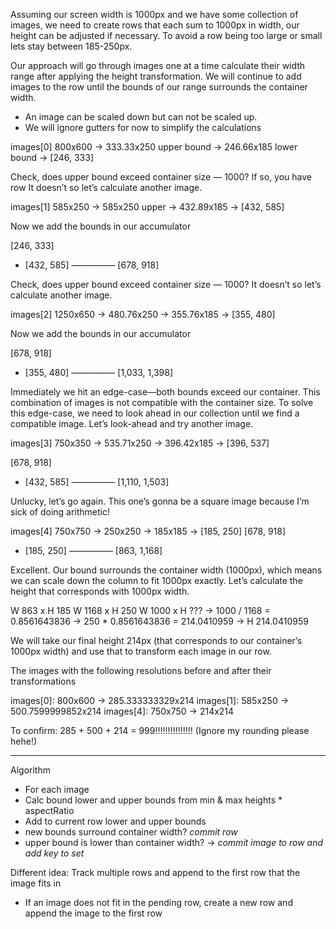 Assuming our screen width is 1000px and we have some collection of images, we need to create rows that each sum to 1000px in width, our height can be adjusted if necessary. To avoid a row being too large or small lets stay between 185-250px.

Our approach will go through images one at a time calculate their width range after applying the height transformation. We will continue to add images to the row until the bounds of our range surrounds the container width.

- An image can be scaled down but can not be scaled up.
- We will ignore gutters for now to simplify the calculations

images[0]
800x600 -> 333.33x250 upper bound
-> 246.66x185 lower bound
-> [246, 333]

Check, does upper bound exceed container size — 1000? If so, you have row
It doesn’t so let’s calculate another image.

images[1]
585x250 -> 585x250 upper
-> 432.89x185
-> [432, 585]

Now we add the bounds in our accumulator

[246, 333]

- [432, 585]
  —————
  [678, 918]

Check, does upper bound exceed container size — 1000?
It doesn’t so let’s calculate another image.

images[2]
1250x650 -> 480.76x250
-> 355.76x185
-> [355, 480]

Now we add the bounds in our accumulator

[678, 918]

- [355, 480]
  —————
  [1,033, 1,398]

Immediately we hit an edge-case—both bounds exceed our container. This combination of images is not compatible with the container size.
To solve this edge-case, we need to look ahead in our collection until we find a compatible image. Let’s look-ahead and try another image.

images[3]
750x350 -> 535.71x250
-> 396.42x185
-> [396, 537]

[678, 918]

- [432, 585]
  —————
  [1,110, 1,503]

Unlucky, let’s go again. This one’s gonna be a square image because I’m sick of doing arithmetic!

images[4]
750x750 -> 250x250
-> 185x185
-> [185, 250]
[678, 918]

- [185, 250]
  —————
  [863, 1,168]

Excellent. Our bound surrounds the container width (1000px), which means we can scale down the column to fit 1000px exactly. Let’s calculate the height that corresponds with 1000px width.

W 863 x H 185
W 1168 x H 250
W 1000 x H ???
-> 1000 / 1168 = 0.8561643836
-> 250 \* 0.8561643836 = 214.0410959
-> H 214.0410959

We will take our final height 214px (that corresponds to our container’s 1000px width) and use that to transform each image in our row.

The images with the following resolutions before and after their transformations

images[0]: 800x600 -> 285.333333329x214
images[1]: 585x250 -> 500.7599999852x214
images[4]: 750x750 -> 214x214

To confirm: 285 + 500 + 214 = 999!!!!!!!!!!!!!!! (Ignore my rounding please hehe!)

---

Algorithm

- For each image
- Calc bound lower and upper bounds from min & max heights \* aspectRatio
- Add to current row lower and upper bounds
- new bounds surround container width? _commit row_
- upper bound is lower than container width? -> _commit image to row and add key to set_

Different idea: Track multiple rows and append to the first row that the image fits in

- If an image does not fit in the pending row, create a new row and append the image to the first row
